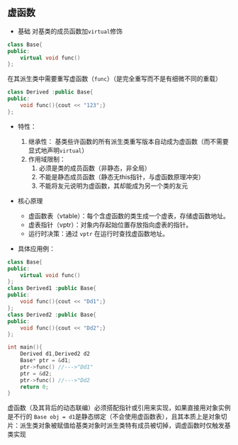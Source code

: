 
## 虚函数

- 基础
	对基类的成员函数加`virtual`修饰
```cpp
class Base{
public:
	virtual void func()
};
```
在其派生类中需要重写虚函数（`func`）（是完全重写而不是有细微不同的重载）
```cpp
class Derived :public Base{
public:
	void func(){cout << "123";}
};
```

- 特性：
	1. 继承性：
		基类些许函数的所有派生类重写版本自动成为虚函数（而不需要显式地声明`virtual`）
	2. 作用域限制：
		1. 必须是类的成员函数（非静态，非全局）
		2. 不能是静态成员函数（静态无this指针，与虚函数原理冲突）
		3. 不能将友元说明为虚函数，其却能成为另一个类的友元

- 核心原理
	- 虚函数表（vtable）：每个含虚函数的类生成一个虚表，存储虚函数地址。
	- 虚表指针（vptr）：对象内存起始位置存放指向虚表的指针。
	- 运行时决策：通过 `vptr` 在运行时查找虚函数地址。

- 具体应用例：
```cpp
class Base{
public:
	virtual void func()
};
class Derived1 :public Base{
public:
	void func(){cout << "Dd1";}
};
class Derived2 :public Base{
public:
	void func(){cout << "Dd2";}
};

int main(){
	Derived d1,Derived2 d2
	Base* ptr = &d1;
	ptr->func() //--->"Dd1"
	ptr = &d2;
	ptr->func() //--->"Dd2
	return 0;
}

```
虚函数（及其背后的动态联编）必须搭配指针或引用来实现，如果直接用对象实例是不行的
`Base obj = d1`是静态绑定（不会使用虚函数表），且其本质上是对象切片：派生类对象被赋值给基类对象时派生类特有成员被切掉，调虚函数时仅触发基类实现

